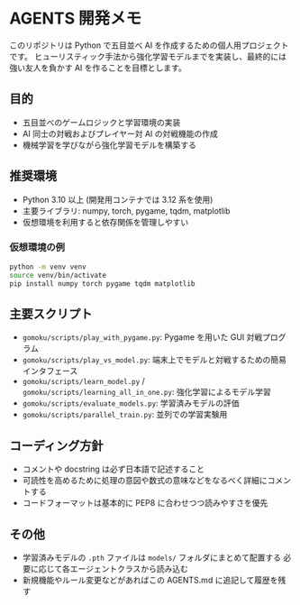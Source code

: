 # AGENTS 開発メモ

このリポジトリは Python で五目並べ AI を作成するための個人用プロジェクトです。
ヒューリスティック手法から強化学習モデルまでを実装し、最終的には強い友人を負かす AI を作ることを目標とします。

## 目的
- 五目並べのゲームロジックと学習環境の実装
- AI 同士の対戦およびプレイヤー対 AI の対戦機能の作成
- 機械学習を学びながら強化学習モデルを構築する

## 推奨環境
- Python 3.10 以上 (開発用コンテナでは 3.12 系を使用)
- 主要ライブラリ: numpy, torch, pygame, tqdm, matplotlib
- 仮想環境を利用すると依存関係を管理しやすい

### 仮想環境の例
```bash
python -m venv venv
source venv/bin/activate
pip install numpy torch pygame tqdm matplotlib
```

## 主要スクリプト
- `gomoku/scripts/play_with_pygame.py`: Pygame を用いた GUI 対戦プログラム
- `gomoku/scripts/play_vs_model.py`: 端末上でモデルと対戦するための簡易インタフェース
- `gomoku/scripts/learn_model.py` / `gomoku/scripts/learning_all_in_one.py`: 強化学習によるモデル学習
- `gomoku/scripts/evaluate_models.py`: 学習済みモデルの評価
- `gomoku/scripts/parallel_train.py`: 並列での学習実験用

## コーディング方針
- コメントや docstring は必ず日本語で記述すること
- 可読性を高めるために処理の意図や数式の意味などをなるべく詳細にコメントする
- コードフォーマットは基本的に PEP8 に合わせつつ読みやすさを優先

## その他
- 学習済みモデルの `.pth` ファイルは `models/` フォルダにまとめて配置する
  必要に応じて各エージェントクラスから読み込む
- 新規機能やルール変更などがあればこの AGENTS.md に追記して履歴を残す
